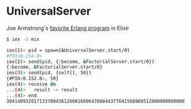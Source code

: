 # UniversalServer

Joe Armstrong's [favorite Erlang program](https://joearms.github.io/published/2013-11-21-My-favorite-erlang-program.html) in Elixir


```bash
$ iex -S mix

iex(1)> pid = spawn(&UniversalServer.start/0)
#PID<0.154.0>
iex(2)> send(pid, {:become, &FactorialServer.start/0})
{:become, &FactorialServer.start/0}
iex(3)> send(pid, {self(), 50})
{#PID<0.152.0>, 50}
iex(4)> receive do
...(4)>   result -> result
...(4)> end
30414093201713378043612608166064768844377641568960512000000000000
```


